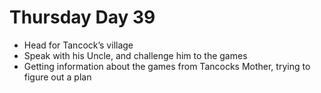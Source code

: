# Thursday Day 39

- Head for Tancock’s village
- Speak with his Uncle, and challenge him to the games
- Getting information about the games from Tancocks Mother, trying to figure out a plan